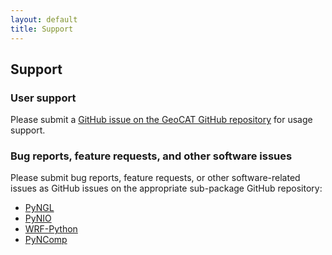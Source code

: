 ```yaml
---
layout: default
title: Support
---
```


## Support
### User support
Please submit a [GitHub issue on the GeoCAT GitHub repository](https://github.com/ncar/geocat/issues) for usage support.

### Bug reports, feature requests, and other software issues
Please submit bug reports, feature requests, or other software-related issues as GitHub issues on the appropriate sub-package GitHub repository:
* [PyNGL](https://github.com/NCAR/pyngl/issues)
* [PyNIO](https://github.com/NCAR/pynio/issues)
* [WRF-Python](https://github.com/NCAR/wrf-python/issues)
* [PyNComp](https://github.com/NCAR/pyncomp/issues)
